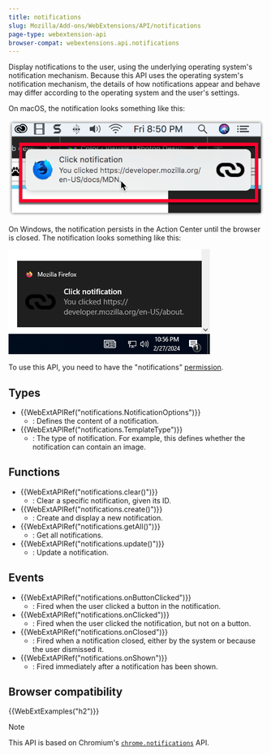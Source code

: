 ```yaml
---
title: notifications
slug: Mozilla/Add-ons/WebExtensions/API/notifications
page-type: webextension-api
browser-compat: webextensions.api.notifications
---
```




Display notifications to the user, using the underlying operating system's notification mechanism. Because this API uses the operating system's notification mechanism, the details of how notifications appear and behave may differ according to the operating system and the user's settings.

On macOS, the notification looks something like this:

![Example notification on macOS, located below the system clock, with a bold title reading "Click notification" followed by regular text reading "You clicked https://developer.mozilla.org/MDN". The notification has the Firefox Nightly logo on the left side, and a link icon on the right.](notification-macos.png)

On Windows, the notification persists in the Action Center until the browser is closed. The notification looks something like this:

![Example notification on Windows 10, located above the system clock, with a bold title reading "Click notification" followed by regular text reading "You clicked https://developer.mozilla.org/MDN". The notification has a small Firefox logo in the top left corner that is followed by "Mozilla Firefox", and a link icon to the left of the primary notification text.](notification-windows.png)

To use this API, you need to have the "notifications" [permission](/Mozilla/Add-ons/WebExtensions/manifest.json/permissions).

## Types

- {{WebExtAPIRef("notifications.NotificationOptions")}}
  - : Defines the content of a notification.
- {{WebExtAPIRef("notifications.TemplateType")}}
  - : The type of notification. For example, this defines whether the notification can contain an image.

## Functions

- {{WebExtAPIRef("notifications.clear()")}}
  - : Clear a specific notification, given its ID.
- {{WebExtAPIRef("notifications.create()")}}
  - : Create and display a new notification.
- {{WebExtAPIRef("notifications.getAll()")}}
  - : Get all notifications.
- {{WebExtAPIRef("notifications.update()")}}
  - : Update a notification.

## Events

- {{WebExtAPIRef("notifications.onButtonClicked")}}
  - : Fired when the user clicked a button in the notification.
- {{WebExtAPIRef("notifications.onClicked")}}
  - : Fired when the user clicked the notification, but not on a button.
- {{WebExtAPIRef("notifications.onClosed")}}
  - : Fired when a notification closed, either by the system or because the user dismissed it.
- {{WebExtAPIRef("notifications.onShown")}}
  - : Fired immediately after a notification has been shown.

## Browser compatibility



{{WebExtExamples("h2")}}

> [!NOTE]
> This API is based on Chromium's [`chrome.notifications`](https://developer.chrome.com/docs/extensions/reference/api/notifications) API.
